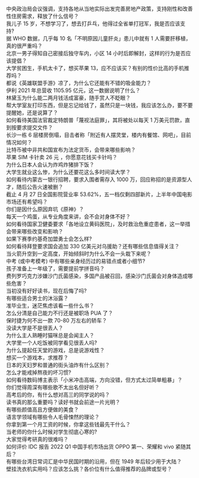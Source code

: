 中央政治局会议强调，支持各地从当地实际出发完善房地产政策，支持刚性和改善性住房需求，释放了什么信号？  
我儿子 15 岁，不想学习了，想去打乒乓，他得过全省单打冠军，我是否应该支持?  
据 WHO 数据，几乎每 10 名「不明原因儿童肝炎」患儿中就有 1 人需要肝移植，真的很严重吗？  
北京一男子得知自己密接后独守车内，小区 14 小时后即解封，这样的行为是否应该提倡？  
大学贫困生，手机太卡了，想买苹果 13，应不应该买？有别的性价比高的手机推荐吗？  
都说《英雄联盟手游》凉了，为什么它还能有不错的吸金能力？  
伊利 2021 年总营收 1105.95 亿元，这一数据说明了什么？  
林黛玉为什么能二两月钱活成富豪，随手赏人不眨眼？  
帮大学室友打印东西，但是忘记给钱了，虽然只是一块钱，我应该怎么办，要不要提醒她，还是说算了？  
如何看待美国法官裁定特朗普「蔑视法庭罪」，其将被处以每天 1 万美元罚款，直到按要求提交文件？  
长沙一栋 6 层楼房倒塌，目击者称「附近有人摆灵堂，楼内有餐馆、网吧」，目前情况如何？  
比特币被中非共和国宣布为法定货币，会带来哪些影响？  
苹果 SIM 卡针卖 26 元 ，你愿意花钱买卡针吗？  
为什么日本人会认为炸鸡炸猪排下饭？  
大学生就业这么惨，为什么还要花这么多时间读大学？  
如何看待内蒙古一银行招聘，要求入围者需存入 1000 万，回应称招的是资源型人才，随后公告火速被删？  
截止 4 月 27 日全国影院营业率 53.62%，五一档仅剩四部新片，上半年中国电影市场还有希望吗？  
你们是因什么原因弃坑《原神》？  
每天一个鸡蛋，从专业角度来讲，会不会对身体不好？  
如何看待国家卫健委要求「各地设立黄码医院」，及时救治危重症患者，这一举措会带来哪些改变和影响？  
如果下赛季约基奇加盟勇士会怎么样?  
如何看待拜登要求国会追加 330 亿美元对乌援助？还有哪些信息值得关注？  
当火箭升空到一定高度，开始倾斜时为什么不会一头栽下来呢？  
中考 (或中考模考) 中有哪些亲身经历过的易错点或者小细节?  
孩子准备上一年级了，需要提前学拼音吗？  
费列罗巧克力涉嫌沙门氏菌感染，多国产品被召回，感染沙门氏菌会对身体造成哪些危害？  
当初没有好好读书，现在后悔了吗?  
有哪些适合男士的沐浴露？  
准毕业生，迷茫焦虑该看一些什么书？  
怎么分清是自己能力不行还是被职场 PUA 了？  
保时捷为何不出一款 70-80 万左右的轿车？  
没读大学是不是很丢人？  
为什么主人熟睡时猫咪总是会闻主人？  
大学里一个人吃饭被同学看见很丢人吗?  
为什么提起任天堂的游戏，总是说游戏性？  
想买一个游戏本，求推荐？  
日本的天妇罗和普通的街头油炸有什么区别？  
怎么才能戒掉熬夜的坏习惯?  
如何看待数码博主表示「小米冲击高端，方向没错，但方式太过简单粗暴」？  
你们觉得周深有哪些歌不太出名但好听？  
高考后的你，有什么想对高三的同学说的吗？  
读书真的那么重要吗？读好书就会前途一片光明？  
有哪些颜值高且方便做的美食？  
语言学领域有哪些令人毛骨悚然的理论？  
你拿到第一个月工资的时候，你拿这些钱最先干什么？  
当老师的你什么时候对学生彻底心寒的?  
大家觉得考研真的很难吗？  
如何评价 IDC 报告 2022 Q1 中国手机市场出货 OPPO 第一、荣耀和 vivo 紧随其后？  
有哪些台湾日常词汇是中华民国时期的沿用，但在 1949 年后较少用于大陆？  
壁挂洗衣机实用吗？应该怎么挑？各价位有什么值得推荐的品牌或型号？  

